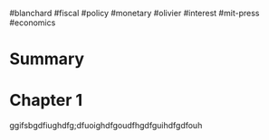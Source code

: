 #blanchard #fiscal #policy #monetary #olivier #interest #mit-press #economics
# Summary
# Chapter 1
ggifsbgdfiughdfg;dfuoighdfgoudfhgdfguihdfgdfouh